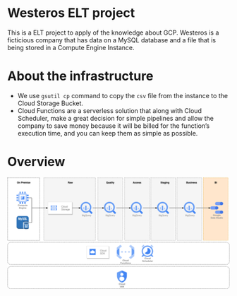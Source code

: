# Westeros ELT project

This is a ELT project to apply of the knowledge about GCP. Westeros is a ficticious company that has data on a MySQL database and a file that is being stored in a Compute Engine Instance.

# About the infrastructure

- We use `gsutil cp` command to copy the `csv` file from the instance to the Cloud Storage Bucket.
- Cloud Functions are a serverless solution that along with Cloud Scheduler, make a great decision for simple pipelines and allow the company to save money because it will be billed for the function’s execution time, and you can keep them as simple as possible.

# Overview

![elt](./images/diagram.png)
